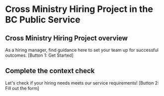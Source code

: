<h1>Cross Ministry Hiring Project in the BC Public Service</h1>

<h2>Cross Ministry Hiring Project overview</h2>
As a hiring manager, find guidance here to set your team up for successful outcomes.
[Button 1: Get Started]

<h2>Complete the context check</h2>
Let's check if your hiring needs meets our service requirements!
[Button 2: Fill out the form]
